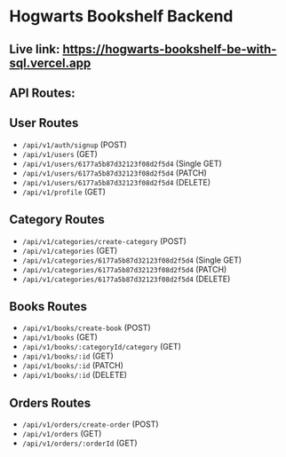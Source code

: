 # Hogwarts Bookshelf Backend

## Live link: https://hogwarts-bookshelf-be-with-sql.vercel.app

## API Routes:

## User Routes

- `/api/v1/auth/signup` (POST)
- `/api/v1/users` (GET)
- `/api/v1/users/6177a5b87d32123f08d2f5d4` (Single GET)
- `/api/v1/users/6177a5b87d32123f08d2f5d4` (PATCH)
- `/api/v1/users/6177a5b87d32123f08d2f5d4` (DELETE)
- `/api/v1/profile` (GET)

## Category Routes

- `/api/v1/categories/create-category` (POST)
- `/api/v1/categories` (GET)
- `/api/v1/categories/6177a5b87d32123f08d2f5d4` (Single GET)
- `/api/v1/categories/6177a5b87d32123f08d2f5d4` (PATCH)
- `/api/v1/categories/6177a5b87d32123f08d2f5d4` (DELETE)

## Books Routes

- `/api/v1/books/create-book` (POST)
- `/api/v1/books` (GET)
- `/api/v1/books/:categoryId/category` (GET)
- `/api/v1/books/:id` (GET)
- `/api/v1/books/:id` (PATCH)
- `/api/v1/books/:id` (DELETE)

## Orders Routes

- `/api/v1/orders/create-order` (POST)
- `/api/v1/orders` (GET)
- `/api/v1/orders/:orderId` (GET)

